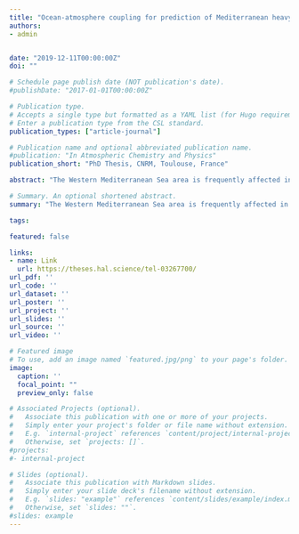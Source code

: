```yaml
---
title: "Ocean-atmosphere coupling for prediction of Mediterranean heavy precipitation events : better modeling and impacts of river runoff and sea state"
authors:
- admin


date: "2019-12-11T00:00:00Z"
doi: ""

# Schedule page publish date (NOT publication's date).
#publishDate: "2017-01-01T00:00:00Z"

# Publication type.
# Accepts a single type but formatted as a YAML list (for Hugo requirements).
# Enter a publication type from the CSL standard.
publication_types: ["article-journal"]

# Publication name and optional abbreviated publication name.
#publication: "In Atmospheric Chemistry and Physics"
publication_short: "PhD Thesis, CNRM, Toulouse, France"

abstract: "The Western Mediterranean Sea area is frequently affected in autumn by heavy precipitation events (HPEs). These episodes, characterized by strong offshore low-level winds and heavy rain in a short period of time, can lead to severe flooding and wave-submersion events. This thesis work aims to progress towards integrated short-range forecast system via coupled modeling for a better representation of the processes at the air-sea interface. The methodology consists in studying the impact of a realistic representation of freshwater flow into the ocean, then examining the impact of better taking into account the sea state, particularly through coupling.In a first part, we evaluated the sensitivity to different river flow representations in the NEMO ocean model during the HyMeX campaign (SOP1, fall 2012). For this purpose, two ocean configurations were used, WMED (1/36°) covering the Western Mediterranean Sea and a new configuration: NWMED (1/72°) covering the Northwestern Mediterranean Sea. Three river discharge forcings are used: a monthly climatology as well as daily and hourly observations. The results showed a significant local impact on the ocean stratification when river discharge observations are used compared to climatology. The surface salinity is modified as well as the mixing layer, becoming thinner, delimited by a well marked halocline. Secondly, we focused on a HPE that occurred between October 12 and 14, 2016 in the south of France. In order to study the role of sea state in air-sea exchanges, a set of numerical simulations was carried out with the Météo-France AROME kilometric atmospheric model - including the turbulent sea surface fluxes parameterization WASP - forced or coupled with the WaveWatchIII wave model. The results showed that taking sea state into account has a significant impact on the lower levels of the atmosphere, reducing the surface wind speed and modifying the precipitation forecast over sea, particularly the location. In the third part of the thesis, we evaluated the contribution of ocean-atmosphere-wavecoupling. In order to identify and quantify the coulping impacts, coupled ocean-atmospherewave simulations were performed using the coupled NEMO-AROME-WaveWatchIII system and notably compared to coupled atmosphere-wave and ocean-atmosphere simulations. The results showed, first of all, that the forecast is sensitive to coupling, and that the interactive coupling with the ocean leads to significant changes in the heat and moisture supply of HPE, while coupling with a wave model mainly leads to changes in the low-level dynamics. These results were finally compared with atmospheric sensitivity tests to the turbulent sea surface fluxes parameterization and to SST. It emerges that the choice of the parameterization can be of great importance for the HPE forecast as large as the coupling with an interactive ocean, whereas the dynamic effect is only produced by considering waves forcing/coupling."

# Summary. An optional shortened abstract.
summary: "The Western Mediterranean Sea area is frequently affected in autumn by heavy precipitation events (HPEs). These episodes, characterized by strong offshore low-level winds and heavy rain in a short period of time, can lead to severe flooding and wave-submersion events. This thesis work aims to progress towards integrated short-range forecast system via coupled modeling for a better representation of the processes at the air-sea interface. The methodology consists in studying the impact of a realistic representation of freshwater flow into the ocean, then examining the impact of better taking into account the sea state, particularly through coupling.In a first part, we evaluated the sensitivity to different river flow representations in the NEMO ocean model during the HyMeX campaign (SOP1, fall 2012). For this purpose, two ocean configurations were used, WMED (1/36°) covering the Western Mediterranean Sea and a new configuration: NWMED (1/72°) covering the Northwestern Mediterranean Sea. Three river discharge forcings are used: a monthly climatology as well as daily and hourly observations. The results showed a significant local impact on the ocean stratification when river discharge observations are used compared to climatology. The surface salinity is modified as well as the mixing layer, becoming thinner, delimited by a well marked halocline. Secondly, we focused on a HPE that occurred between October 12 and 14, 2016 in the south of France. In order to study the role of sea state in air-sea exchanges, a set of numerical simulations was carried out with the Météo-France AROME kilometric atmospheric model - including the turbulent sea surface fluxes parameterization WASP - forced or coupled with the WaveWatchIII wave model. The results showed that taking sea state into account has a significant impact on the lower levels of the atmosphere, reducing the surface wind speed and modifying the precipitation forecast over sea, particularly the location. In the third part of the thesis, we evaluated the contribution of ocean-atmosphere-wavecoupling. In order to identify and quantify the coulping impacts, coupled ocean-atmospherewave simulations were performed using the coupled NEMO-AROME-WaveWatchIII system and notably compared to coupled atmosphere-wave and ocean-atmosphere simulations. The results showed, first of all, that the forecast is sensitive to coupling, and that the interactive coupling with the ocean leads to significant changes in the heat and moisture supply of HPE, while coupling with a wave model mainly leads to changes in the low-level dynamics. These results were finally compared with atmospheric sensitivity tests to the turbulent sea surface fluxes parameterization and to SST. It emerges that the choice of the parameterization can be of great importance for the HPE forecast as large as the coupling with an interactive ocean, whereas the dynamic effect is only produced by considering waves forcing/coupling."

tags:

featured: false

links:
- name: Link
  url: https://theses.hal.science/tel-03267700/
url_pdf: ''
url_code: ''
url_dataset: ''
url_poster: ''
url_project: ''
url_slides: ''
url_source: ''
url_video: ''

# Featured image
# To use, add an image named `featured.jpg/png` to your page's folder. 
image:
  caption: ''
  focal_point: ""
  preview_only: false

# Associated Projects (optional).
#   Associate this publication with one or more of your projects.
#   Simply enter your project's folder or file name without extension.
#   E.g. `internal-project` references `content/project/internal-project/index.md`.
#   Otherwise, set `projects: []`.
#projects:
#- internal-project

# Slides (optional).
#   Associate this publication with Markdown slides.
#   Simply enter your slide deck's filename without extension.
#   E.g. `slides: "example"` references `content/slides/example/index.md`.
#   Otherwise, set `slides: ""`.
#slides: example
---
```



<!--
This work is driven by the results in my [previous paper](/publication/conference-paper/) on LLMs.
{{% callout note %}}
Create your slides in Markdown - click the *Slides* button to check out the example.
{{% /callout %}}
Add the publication's **full text** or **supplementary notes** here. You can use rich formatting such as including [code, math, and images](https://docs.hugoblox.com/content/writing-markdown-latex/).
-->
